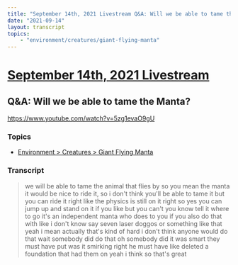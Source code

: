 ```yaml
---
title: "September 14th, 2021 Livestream Q&A: Will we be able to tame the Manta?"
date: "2021-09-14"
layout: transcript
topics:
    - "environment/creatures/giant-flying-manta"
---
```

# [September 14th, 2021 Livestream](../2021-09-14.md)
## Q&A: Will we be able to tame the Manta?
https://www.youtube.com/watch?v=5zg1evaO9gU

### Topics
* [Environment > Creatures > Giant Flying Manta](../topics/environment/creatures/giant-flying-manta.md)

### Transcript

> we will be able to tame the animal that flies by so you mean the manta it would be nice to ride it, so i don't think you'll be able to tame it but you can ride it right like the physics is still on it right so yes you can jump up and stand on it if you like but you can't you know tell it where to go it's an independent manta who does to you if you also do that with like i don't know say seven laser doggos or something like that yeah i mean actually that's kind of hard i don't think anyone would do that wait somebody did do that oh somebody did it was smart they must have put was it smirking right he must have like deleted a foundation that had them on yeah i think so that's great
